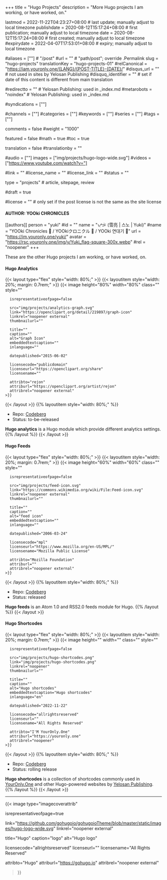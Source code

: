 +++
title = "Hugo Projects"
description = "More Hugo projects I am working, or have worked, on."

lastmod = 2022-11-22T04:23:27+08:00                 # last update; manually adjust to local timezone
publishdate = 2020-08-12T15:17:24+08:00             # first publication; manually adjust to local timezone
date = 2020-08-12T15:17:24+08:00                    # first created; manually adjust to local timezone
#expirydate = 2022-04-07T17:53:01+08:00              # expiry; manually adjust to local timezone

#aliases = [""]                                        # "/post"
#url = ""                                              # "path/post"; override .Permalink
slug = "hugo-projects"
translationKey = "hugo-projects-01"
#relCanonical = "https://iam.youronly.one/{LANG}/{POST-TITLE}-{DATE}/"
#disqus_url = ""                                       # not used in sites by Yelosan Publishing
#disquq_identifier = ""                                # set if date of this content is different from main translation

#redirectto = ""                                       # Yelosan Publishing: used in _index.md
#metarobots = "noindex"                                # Yelosan Publishing: used in _index.md

#syndications = [""]

#channels = [""]
#categories = [""]
#keywords = [""]
#series = [""]
#tags = [""]

comments = false
#weight = "1000"

featured = false
#math = true
#toc = true

translation = false
#translationby = ""

#audio = [""]
images = ["img/projects/hugo-logo-wide.svg"]
#videos = ["https://www.youtube.com/watch?v="]

#link = ""
#license_name = ""
#license_link = ""
#status = ""

type = "projects"                                             # article, sitepage, review

#draft = true

#license = ""                                          # only set if the post license is not the same as the site license

#### AUTHOR: YOOki CHRONICLES ####
[[authors]]
  person = "yuki"
  #id = ""
  name = "ᜌᜓᜃᜒ (雪亮 | 스노 | Yuki)"
  #name = "YOOki Chronicles 📜 / YOOkiクロニクル 📜 / YOOki 연대기 📜"
  url = "https://im.youronly.one/yuki/"
  avatar = "https://rsc.youronly.one/img/y/Yuki_flag-square-300x.webp"
  #rel = "noopener"
+++

These are the other Hugo projects I am working, or have worked, on.

#### Hugo Analytics

{{< layout type="flex" style="width: 80%;" >}}
  {{< layoutitem style="width: 20%; margin: 0.7rem;" >}}
    {{< image
      height="80%"
      width="80%"
      class=""
      style=""

      isrepresentativeofpage=false

      src="img/projects/analytics-graph.svg"
      link="https://openclipart.org/detail/219897/graph-icon"
      linkrel="noopener external"
      thumbnailurl=""

      title=""
      caption=""
      alt="Graph Icon"
      embeddedtextcaption=""
      inlanguage=""

      datepublished="2015-06-02"

      licensecode="publicdomain"
      licenseurl="https://openclipart.org/share"
      licensename=""

      attribto="rejon"
      attriburl="https://openclipart.org/artist/rejon"
      attribrel="noopener external"
    >}}
  {{< /layout >}}
  {{% layoutitem style="width: 80%;" %}}

- Repo: [Codeberg](https://codeberg.org/yelosan/hugo-analytics)
- Status: to-be-released

**Hugo analytics** is a Hugo module which provide different analytics settings.
  {{% /layout %}}
{{< /layout >}}

#### Hugo Feeds

{{< layout type="flex" style="width: 80%;" >}}
  {{< layoutitem style="width: 20%; margin: 0.7rem;" >}}
    {{< image
      height="60%"
      width="60%"
      class=""
      style=""

      isrepresentativeofpage=false

      src="img/projects/feed-icon.svg"
      link="https://commons.wikimedia.org/wiki/File:Feed-icon.svg"
      linkrel="noopener external"
      thumbnailurl=""

      title=""
      caption=""
      alt="feed icon"
      embeddedtextcaption=""
      inlanguage=""

      datepublished="2006-03-24"

      licensecode="mpl"
      licenseurl="https://www.mozilla.org/en-US/MPL/"
      licensename="Mozilla Public License"

      attribto="Mozilla Foundation"
      attriburl=""
      attribrel="noopener external"
    >}}
  {{< /layout >}}
  {{% layoutitem style="width: 80%;" %}}

- Repo: [Codeberg](https://codeberg.org/yelosan/hugo-feeds)
- Status: released

**Hugo feeds** is an Atom 1.0 and RSS2.0 feeds module for Hugo.
  {{% /layout %}}
{{< /layout >}}

#### Hugo Shortcodes

{{< layout type="flex" style="width: 80%;" >}}
  {{< layoutitem style="width: 20%; margin: 0.7rem;" >}}
    {{< image
      height=""
      width=""
      class=""
      style=""

      isrepresentativeofpage=false

      src="img/projects/hugo-shortcodes.png"
      link="img/projects/hugo-shortcodes.png"
      linkrel="noopener"
      thumbnailurl=""

      title=""
      caption=""
      alt="Hugo shortcodes"
      embeddedtextcaption="Hugo shortcodes"
      inlanguage="en"

      datepublished="2022-11-22"

      licensecode="allrightsreserved"
      licenseurl=""
      licensename="All Rights Reserved"

      attribto="I'M YourOnly.One"
      attriburl="https://youronly.one"
      attribrel="noopener"
    >}}
  {{< /layout >}}
  {{% layoutitem style="width: 80%;" %}}

- Repo: [Codeberg](https://codeberg.org/yelosan/hugo-shortcodes)
- Status: rolling release

**Hugo shortcodes** is a collection of shortcodes commonly used in [YourOnly.One](https://youronly.one) and other Hugo-powered websites by [Yelosan Publishing](https://yelosan.youronly.one).
  {{% /layout %}}
{{< /layout >}}

---

{{< image
  type="imagecoverattrib"

  isrepresentativeofpage=true

  link="https://github.com/gohugoio/gohugoioTheme/blob/master/static/images/hugo-logo-wide.svg"
  linkrel="noopener external"

  title="Hugo"
  caption="logo"
  alt="Hugo logo"

  licensecode="allrightsreserved"
  licenseurl=""
  licensename="All Rights Reserved"

  attribto="Hugo"
  attriburl="https://gohugo.io"
  attribrel="noopener external"
>}}
